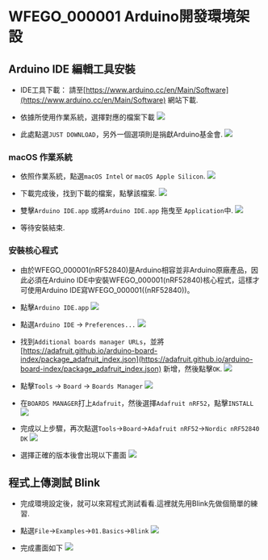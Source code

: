 # WFEGO_000001 Arduino開發環境架設

## Arduino IDE 編輯工具安裝
* IDE工具下載： 請至[https://www.arduino.cc/en/Main/Software](https://www.arduino.cc/en/Main/Software) 網站下載.

* 依據所使用作業系統，選擇對應的檔案下載
![](./image/1.png)

* 此處點選`JUST DOWNLOAD`，另外一個選項則是捐獻Arduino基金會.
![](./image/2.png)

### macOS 作業系統

* 依照作業系統，點選`macOS Intel` or `macOS Apple Silicon`.
![](./image/10.png)

* 下載完成後，找到下載的檔案，點擊該檔案.
![](./image/11.png)

* 雙擊`Arduino IDE.app` 或將`Arduino IDE.app` 拖曳至 `Application`中.
![](./image/12.png)

* 等待安裝結束.

### 安裝核心程式

* 由於WFEGO_000001(nRF52840)是Arduino相容並非Arduino原廠產品，因此必須在Arduino IDE中安裝WFEGO_000001(nRF52840)核心程式，這樣才可使用Arduino IDE寫WFEGO_000001((nRF52840))。

* 點擊`Arduino IDE.app`
![](./image/20.png)

* 點選`Arduino IDE` -> `Preferences...`
![](./image/21.png)

* 找到`Additional boards manager URLs`，並將[https://adafruit.github.io/arduino-board-index/package_adafruit_index.json](https://adafruit.github.io/arduino-board-index/package_adafruit_index.json) 新增，然後點擊`OK`.
![](./image/22.png)

* 點擊`Tools` -> `Board` -> `Boards Manager`
![](./image/23.png)

* 在`BOARDS MANAGER`打上`Adafruit`，然後選擇`Adafruit nRF52`，點擊`INSTALL`
![](./image/24.png)

* 完成以上步驟，再次點選`Tools`->`Board`->`Adafruit nRF52`->`Nordic nRF52840 DK`
![](./image/25.png)

* 選擇正確的版本後會出現以下畫面
![](./image/26.png)

## 程式上傳測試 Blink

* 完成環境設定後，就可以來寫程式測試看看.這裡就先用Blink先做個簡單的練習.

* 點選`File`->`Examples`->`01.Basics`->`Blink`
![](./image/30.png)

* 完成畫面如下
![](./image/31.png)





